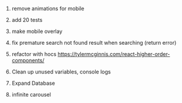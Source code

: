 1. remove animations for mobile

2. add 20 tests
3. make mobile overlay
4. fix premature search not found result when searching (return error)

5. refactor with hocs https://tylermcginnis.com/react-higher-order-components/
6. Clean up unused variables, console logs
7. Expand Database
8. infinite carousel
